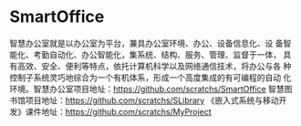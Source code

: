 # SmartOffice
智慧办公室就是以办公室为平台，兼具办公室环境、办公、设备信息化、设 备智能化、考勤自动化、办公智能化，集系统、结构、服务、管理、监督于一体， 具有高效、安全、便利等特点，依托计算机科学以及网络通信技术，将办公与各 种控制子系统灵巧地综合为一个有机体系，形成一个高度集成的有可编程的自动 化环境。智慧办公室项目地址：https://github.com/scratchs/SmartOffice 智慧图书馆项目地址：https://github.com/scratchs/SLibrary 《嵌入式系统与移动开发》课件地址：https://github.com/scratchs/MyProject
